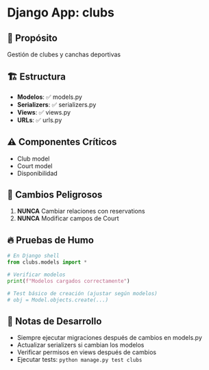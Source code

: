 # Django App: clubs

## 📁 Propósito
Gestión de clubes y canchas deportivas

## 🏗️ Estructura
- **Modelos**: ✅ models.py
- **Serializers**: ✅ serializers.py  
- **Views**: ✅ views.py
- **URLs**: ✅ urls.py

## ⚠️ Componentes Críticos
- Club model
- Court model
- Disponibilidad

## 🚨 Cambios Peligrosos
1. **NUNCA** Cambiar relaciones con reservations
1. **NUNCA** Modificar campos de Court

## 🔥 Pruebas de Humo

```python
# En Django shell
from clubs.models import *

# Verificar modelos
print(f"Modelos cargados correctamente")

# Test básico de creación (ajustar según modelos)
# obj = Model.objects.create(...)
```

## 📝 Notas de Desarrollo
- Siempre ejecutar migraciones después de cambios en models.py
- Actualizar serializers si cambian los modelos
- Verificar permisos en views después de cambios
- Ejecutar tests: `python manage.py test clubs`
